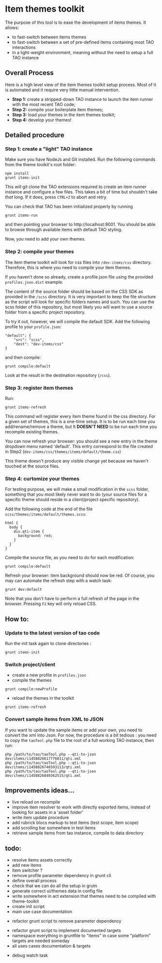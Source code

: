 # Item themes toolkit
 
The purpose of this tool is to ease the development of items themes. It allows:

- to fast-switch between items themes
- to fast-switch between a set of pre-defined items containing most TAO interactions
- in a light-weight environment, meaning without the need to setup a full TAO instance

## Overall Process

Here is a high level view of the item themes toolkit setup process. Most of it is automated and it require very little manual intervention.

- **Step 1:** create a stripped-down TAO instance to launch the item runner with the most recent TAO code;
- **Step 2:** compile your boilerplate item themes;
- **Step 3:** load your themes in the item themes toolkit;
- **Step 4:** develop your themes!

## Detailed procedure

### Step 1: create a "light" TAO instance
 
Make sure you have NodeJs and Git installed. Run the following commands from the theme toolkit's root folder:

```
npm install
grunt items-init
```

This will git clone the TAO extensions required to create an item runner instance and configure a few files.
This takes a bit of time but shouldn't take *that* long. If it does, press `CTRL+Z` to abort and retry.
 
You can check that TAO has been initialized properly by running

```
grunt items-run
```

and then pointing your browser to http://localhost:9001. You should be able to browse through available items with default TAO styling.

Now, you need to add your own themes.

### Step 2: compile your themes

The item theme toolkit will look for css files into `/dev-items/css` directory. Therefore, this is where you need to compile your item themes.

If you haven't done so already, create a profile.json file using the provided `profiles.json.dist` example. 

The content of the source folder should be based on the CSS SDK as provided in the `/scss` directory. It is very important to keep the file structure as the script will look for specific folders names and such. You can use the scss folder of this repository, but most likely you will want to use a source folder from a specific project repository. 

To try it out, however, we will compile the default SDK. Add the following profile to your `profile.json`:

```
"default": {
    "src": "scss",
    "dest": "dev-items/css"
}
```

and then compile:

```
grunt compile:default
```

Look at the result in the destination repository (`/css`).

### Step 3: register item themes

Run:

```
grunt items-refresh
```

This command will register every item theme found in the css directory. For a given set of themes, this is a one-time setup. It is to be run each time you add/rename/remove a theme, but It **DOESN'T NEED** to be run each time you recompile existing themes. 

You can now refresh your browser: you should see a new entry in the theme dropdown menu named 'default'. This entry correspond to the file created in Step2 (`dev-items/css/themes/items/default/theme.css`)

This theme doesn't produce any visible change yet because we haven't touched at the source files.


### Step 4: curtomize your themes

For testing purpose, we will make a small modification in the `scss` folder, something that you most likely never want to do (your source files for a specific theme should reside in a client/project specific repository).   

Add the following code at the end of the file `scss/themes/items/default/themes.scss`:
```
html {
  body {
    div.qti-item {
      background: red;
    }
  }
}
```

Compile the source file, as you need to do for each modification:

```
grunt compile:default
```

Refresh your browser: item background should now be red. Of course, you may can automate the refresh step with a watch task:

```
grunt dev:default
```

Note that you don't have to perform a full refresh of the page in the browser. Pressing `F2` key will only reload CSS.

## How to:

### Update to the latest version of tao code

Run the init task again to clone directories :
```
grunt items-init
```

### Switch project/client

- create a new profile in `profiles.json`
- compile the themes 
```
grunt compile:newProfile
```
- reload the themes in the toolkit 
```
grunt items-refresh
```

### Convert sample items from XML to JSON

If you want to update the sample items or add your own, you need to convert the xml into Json. For now, the procedure is a bit tedious : you need to copy the `taoTool.php` file to the root of a full working TAO instance, then run:

```
php /path/to/tao/taoTool.php --qti-to-json dev/items/i1458826617776011/qti.xml
php /path/to/tao/taoTool.php --qti-to-json dev/items/i1458826746593113/qti.xml
php /path/to/tao/taoTool.php --qti-to-json dev/items/i1458826840362515/qti.xml
```

## Improvements ideas...

- live reload on recompile
- improve item resolver to work with directly exported items, instead of looking for assets in a 'asset folder'
- write item update procedure
- add rubrick blocs markup to test items (test scope, item scope)
- add scrolling bar somewhere in test items
- retrieve sample items from tao instance, compile to data directory


todo:
-----
+ resolve items assets correctly
+ add new items
+ item switcher ?
+ remove profile parameter dependency in grunt cli
+ define overall process
+ check that we can do all the setup in grutn
+ generate correct ui/themes data in config file
+ write somewhere in act extension that themes need to be compiled with theme-toolkit
+ create init script
+ main use case documentation
* refactor grunt script to remove parameter dependency 
+ refactor grunt script to implement documented targets 
+ namespace everything in gruntfile to "items" in case some "platform" targets are needed someday
+ all uses cases documentation & targets

- debug watch task


